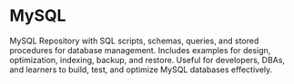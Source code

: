 # MySQL
MySQL Repository with SQL scripts, schemas, queries, and stored procedures for database management. Includes examples for design, optimization, indexing, backup, and restore. Useful for developers, DBAs, and learners to build, test, and optimize MySQL databases effectively.
